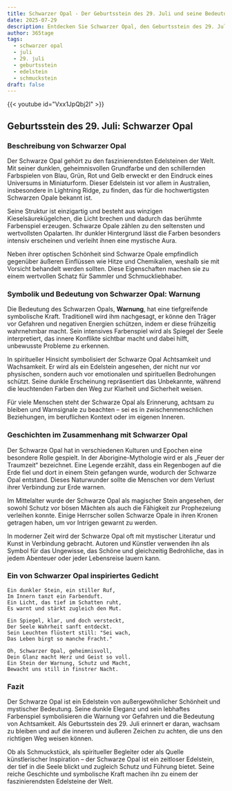 ```yaml
---
title: Schwarzer Opal - Der Geburtsstein des 29. Juli und seine Bedeutung
date: 2025-07-29
description: Entdecken Sie Schwarzer Opal, den Geburtsstein des 29. Juli, der Warnung symbolisiert. Seine Symbolik und Geschichte werden Sie inspirieren.
author: 365tage
tags:
  - schwarzer opal
  - juli
  - 29. juli
  - geburtsstein
  - edelstein
  - schmuckstein
draft: false
---
```


{{< youtube id="Vxx1JpQbj2I" >}}

## Geburtsstein des 29. Juli: Schwarzer Opal

### Beschreibung von Schwarzer Opal

Der Schwarze Opal gehört zu den faszinierendsten Edelsteinen der Welt. Mit seiner dunklen, geheimnisvollen Grundfarbe und den schillernden Farbspielen von Blau, Grün, Rot und Gelb erweckt er den Eindruck eines Universums in Miniaturform. Dieser Edelstein ist vor allem in Australien, insbesondere in Lightning Ridge, zu finden, das für die hochwertigsten Schwarzen Opale bekannt ist.

Seine Struktur ist einzigartig und besteht aus winzigen Kieselsäurekügelchen, die Licht brechen und dadurch das berühmte Farbenspiel erzeugen. Schwarze Opale zählen zu den seltensten und wertvollsten Opalarten. Ihr dunkler Hintergrund lässt die Farben besonders intensiv erscheinen und verleiht ihnen eine mystische Aura.

Neben ihrer optischen Schönheit sind Schwarze Opale empfindlich gegenüber äußeren Einflüssen wie Hitze und Chemikalien, weshalb sie mit Vorsicht behandelt werden sollten. Diese Eigenschaften machen sie zu einem wertvollen Schatz für Sammler und Schmuckliebhaber.

### Symbolik und Bedeutung von Schwarzer Opal: Warnung

Die Bedeutung des Schwarzen Opals, **Warnung**, hat eine tiefgreifende symbolische Kraft. Traditionell wird ihm nachgesagt, er könne den Träger vor Gefahren und negativen Energien schützen, indem er diese frühzeitig wahrnehmbar macht. Sein intensives Farbenspiel wird als Spiegel der Seele interpretiert, das innere Konflikte sichtbar macht und dabei hilft, unbewusste Probleme zu erkennen.

In spiritueller Hinsicht symbolisiert der Schwarze Opal Achtsamkeit und Wachsamkeit. Er wird als ein Edelstein angesehen, der nicht nur vor physischen, sondern auch vor emotionalen und spirituellen Bedrohungen schützt. Seine dunkle Erscheinung repräsentiert das Unbekannte, während die leuchtenden Farben den Weg zur Klarheit und Sicherheit weisen.

Für viele Menschen steht der Schwarze Opal als Erinnerung, achtsam zu bleiben und Warnsignale zu beachten – sei es in zwischenmenschlichen Beziehungen, im beruflichen Kontext oder im eigenen Inneren.

### Geschichten im Zusammenhang mit Schwarzer Opal

Der Schwarze Opal hat in verschiedenen Kulturen und Epochen eine besondere Rolle gespielt. In der Aborigine-Mythologie wird er als „Feuer der Traumzeit“ bezeichnet. Eine Legende erzählt, dass ein Regenbogen auf die Erde fiel und dort in einem Stein gefangen wurde, wodurch der Schwarze Opal entstand. Dieses Naturwunder sollte die Menschen vor dem Verlust ihrer Verbindung zur Erde warnen.

Im Mittelalter wurde der Schwarze Opal als magischer Stein angesehen, der sowohl Schutz vor bösen Mächten als auch die Fähigkeit zur Prophezeiung verleihen konnte. Einige Herrscher sollen Schwarze Opale in ihren Kronen getragen haben, um vor Intrigen gewarnt zu werden.

In moderner Zeit wird der Schwarze Opal oft mit mystischer Literatur und Kunst in Verbindung gebracht. Autoren und Künstler verwenden ihn als Symbol für das Ungewisse, das Schöne und gleichzeitig Bedrohliche, das in jedem Abenteuer oder jeder Lebensreise lauern kann.

### Ein von Schwarzer Opal inspiriertes Gedicht

```
Ein dunkler Stein, ein stiller Ruf,  
Im Innern tanzt ein Farbenduft.  
Ein Licht, das tief im Schatten ruht,  
Es warnt und stärkt zugleich den Mut.  

Ein Spiegel, klar, und doch versteckt,  
Der Seele Wahrheit sanft entdeckt.  
Sein Leuchten flüstert still: "Sei wach,  
Das Leben birgt so manche Fracht."  

Oh, Schwarzer Opal, geheimnisvoll,  
Dein Glanz macht Herz und Geist so voll.  
Ein Stein der Warnung, Schutz und Macht,  
Bewacht uns still in finstrer Nacht.  
```

### Fazit

Der Schwarze Opal ist ein Edelstein von außergewöhnlicher Schönheit und mystischer Bedeutung. Seine dunkle Eleganz und sein lebhaftes Farbenspiel symbolisieren die Warnung vor Gefahren und die Bedeutung von Achtsamkeit. Als Geburtsstein des 29. Juli erinnert er daran, wachsam zu bleiben und auf die inneren und äußeren Zeichen zu achten, die uns den richtigen Weg weisen können.

Ob als Schmuckstück, als spiritueller Begleiter oder als Quelle künstlerischer Inspiration – der Schwarze Opal ist ein zeitloser Edelstein, der tief in die Seele blickt und zugleich Schutz und Führung bietet. Seine reiche Geschichte und symbolische Kraft machen ihn zu einem der faszinierendsten Edelsteine der Welt.